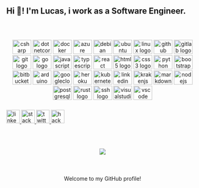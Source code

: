 <br clear="both">

<h2 align="left">Hi 👋! I'm Lucas, i work as a Software Engineer.</h2>

###

<br clear="both">

###

###

<div align="center">
  <img src="https://cdn.jsdelivr.net/gh/devicons/devicon/icons/csharp/csharp-original.svg" height="37" width="49" alt="csharp logo"  />
  <img src="https://cdn.jsdelivr.net/gh/devicons/devicon/icons/dotnetcore/dotnetcore-original.svg" height="37" width="49" alt="dotnetcore logo"  />
  <img src="https://cdn.jsdelivr.net/gh/devicons/devicon/icons/docker/docker-original.svg" height="37" width="49" alt="docker logo"  />
  <img src="https://cdn.jsdelivr.net/gh/devicons/devicon/icons/azure/azure-original.svg" height="37" width="49" alt="azure logo"  />
  <img src="https://cdn.jsdelivr.net/gh/devicons/devicon/icons/debian/debian-original.svg" height="37" width="49" alt="debian logo"  />
  <img src="https://cdn.jsdelivr.net/gh/devicons/devicon/icons/ubuntu/ubuntu-plain.svg" height="37" width="49" alt="ubuntu logo"  />
  <img src="https://cdn.jsdelivr.net/gh/devicons/devicon/icons/linux/linux-original.svg" height="37" width="49" alt="linux logo"  />
  <img src="https://cdn.jsdelivr.net/gh/devicons/devicon/icons/github/github-original.svg" height="37" width="49" alt="github logo"  />
  <img src="https://cdn.jsdelivr.net/gh/devicons/devicon/icons/gitlab/gitlab-original.svg" height="37" width="49" alt="gitlab logo"  />
  <img src="https://cdn.jsdelivr.net/gh/devicons/devicon/icons/git/git-original.svg" height="37" width="49" alt="git logo"  />
  <img src="https://cdn.jsdelivr.net/gh/devicons/devicon/icons/go/go-original.svg" height="37" width="49" alt="go logo"  />
  <img src="https://cdn.jsdelivr.net/gh/devicons/devicon/icons/javascript/javascript-original.svg" height="37" width="49" alt="javascript logo"  />
  <img src="https://cdn.jsdelivr.net/gh/devicons/devicon/icons/typescript/typescript-plain.svg" height="37" width="49" alt="typescript logo"  />
  <img src="https://cdn.jsdelivr.net/gh/devicons/devicon/icons/react/react-original.svg" height="37" width="49" alt="react logo"  />
  <img src="https://cdn.jsdelivr.net/gh/devicons/devicon/icons/html5/html5-original.svg" height="37" width="49" alt="html5 logo"  />
  <img src="https://cdn.jsdelivr.net/gh/devicons/devicon/icons/css3/css3-original.svg" height="37" width="49" alt="css3 logo"  />
  <img src="https://cdn.jsdelivr.net/gh/devicons/devicon/icons/python/python-original.svg" height="37" width="49" alt="python logo"  />
  <img src="https://cdn.jsdelivr.net/gh/devicons/devicon/icons/bootstrap/bootstrap-original.svg" height="37" width="49" alt="bootstrap logo"  />
  <img src="https://cdn.jsdelivr.net/gh/devicons/devicon/icons/bitbucket/bitbucket-original.svg" height="37" width="49" alt="bitbucket logo"  />
  <img src="https://cdn.jsdelivr.net/gh/devicons/devicon/icons/arduino/arduino-original.svg" height="37" width="49" alt="arduino logo"  />
  <img src="https://cdn.jsdelivr.net/gh/devicons/devicon/icons/googlecloud/googlecloud-original.svg" height="37" width="49" alt="googlecloud logo"  />
  <img src="https://cdn.jsdelivr.net/gh/devicons/devicon/icons/heroku/heroku-original.svg" height="37" width="49" alt="heroku logo"  />
  <img src="https://cdn.jsdelivr.net/gh/devicons/devicon/icons/kubernetes/kubernetes-plain.svg" height="37" width="49" alt="kubernetes logo"  />
  <img src="https://cdn.jsdelivr.net/gh/devicons/devicon/icons/linkedin/linkedin-original.svg" height="37" width="49" alt="linkedin logo"  />
  <img src="https://cdn.jsdelivr.net/gh/devicons/devicon/icons/krakenjs/krakenjs-original.svg" height="37" width="49" alt="krakenjs logo"  />
  <img src="https://cdn.jsdelivr.net/gh/devicons/devicon/icons/markdown/markdown-original.svg" height="37" width="49" alt="markdown logo"  />
  <img src="https://cdn.jsdelivr.net/gh/devicons/devicon/icons/nodejs/nodejs-original.svg" height="37" width="49" alt="nodejs logo"  />
  <img src="https://cdn.jsdelivr.net/gh/devicons/devicon/icons/postgresql/postgresql-original.svg" height="37" width="49" alt="postgresql logo"  />
  <img src="https://cdn.jsdelivr.net/gh/devicons/devicon/icons/rust/rust-plain.svg" height="37" width="49" alt="rust logo"  />
  <img src="https://cdn.jsdelivr.net/gh/devicons/devicon/icons/ssh/ssh-original.svg" height="37" width="49" alt="ssh logo"  />
  <img src="https://cdn.jsdelivr.net/gh/devicons/devicon/icons/visualstudio/visualstudio-plain.svg" height="37" width="49" alt="visualstudio logo"  />
  <img src="https://cdn.jsdelivr.net/gh/devicons/devicon/icons/vscode/vscode-original.svg" height="37" width="49" alt="vscode logo"  />
</div>

###

<div align="left">
  <a href="https://www.linkedin.com/in/olucaslrc/" target="_blank">
    <img src="https://img.shields.io/static/v1?message=LinkedIn&logo=linkedin&label=&color=0077B5&logoColor=white&labelColor=&style=for-the-badge" height="35" alt="linkedin logo"  />
  </a>
  <a href="https://stackoverflow.com/users/11842760/lucas-costa" target="_blank">
    <img src="https://img.shields.io/static/v1?message=Stackoverflow&logo=stackoverflow&label=&color=FE7A16&logoColor=white&labelColor=&style=for-the-badge" height="35" alt="stackoverflow logo"  />
  </a>
  <a href="https://twitter.com/olucaslrc" target="_blank">
    <img src="https://img.shields.io/static/v1?message=Twitter&logo=twitter&label=&color=1DA1F2&logoColor=white&labelColor=&style=for-the-badge" height="35" alt="twitter logo"  />
  </a>
  <a href="https://www.hackerrank.com/olucaslrc" target="_blank">
    <img src="https://img.shields.io/static/v1?message=HackerRank&logo=hackerrank&label=&color=2EC866&logoColor=white&labelColor=&style=for-the-badge" height="35" alt="hackerrank logo"  />
  </a>
</div>

###

<br clear="both">

###

<div align="center">
  <img src="https://profile-counter.glitch.me/olucaslrc/count.svg?"  />
</div>

###

<br clear="both">

<p align="center">Welcome to my GitHub profile!</p>

###
